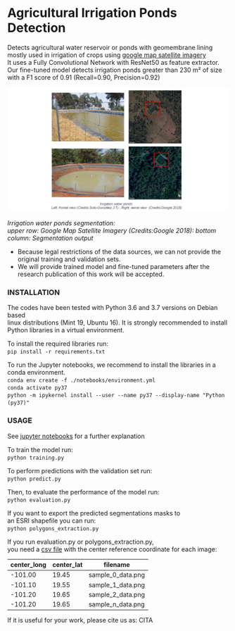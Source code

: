 # Agricultural Irrigation Ponds Detection

Detects agricultural water reservoir or ponds with geomembrane lining <br>
mostly used in irrigation of crops using [google map satellite imagery](https://developers.google.com/maps/documentation/maps-static/intro) <br>
It uses a Fully Convolutional Network with ResNet50 as feature extractor. <br>
Our fine-tuned model detects irrigation ponds greater than 230 m² of size <br>
with a F1 score of 0.91 (Recall=0.90, Precision=0.92)


![f1](https://github.com/JoseSoto9305/Agricultural-Irrigation-Ponds-Detection/blob/master/Images/f2.png)

*Irrigation water ponds segmentation:* <br>
*upper row: Google Map Satellite Imagery (Credits:Google 2018): bottom column: Segmentation output*


* Because legal restrictions of the data sources, we can not provide the original training and validation sets.
* We will provide trained model and fine-tuned parameters after the research publication of this work will be accepted.


### INSTALLATION

The codes have been tested with Python 3.6 and 3.7 versions on Debian based <br>
linux distributions (Mint 19, Ubuntu 16). It is strongly recommended to install <br>
Python libraries in a virtual environment.

To install the required libraries run:<br>
`pip install -r requirements.txt`<br>

To run the Jupyter notebooks, we recommend to install the libraries in a conda environment.<br>
`conda env create -f ./notebooks/environment.yml`<br>
`conda activate py37`<br>
`python -m ipykernel install --user --name py37 --display-name "Python (py37)"`<br>


### USAGE

See [jupyter notebooks](https://github.com/JoseSoto9305/Agricultural-Irrigation-Ponds-Detection/tree/master/notebooks) for a further explanation<br>

To train the model run:<br>
`python training.py`<br>

To perform predictions with the validation set run:<br>
`python predict.py`<br>

Then, to evaluate the performance of the model run:<br>
`python evaluation.py`<br>

If you want to export the predicted segmentations masks to<br>
an ESRI shapefile you can run:<br>
`python polygons_extraction.py`<br>

If you run evaluation.py or polygons_extraction.py,<br>
you need a [csv file](https://github.com/JoseSoto9305/Agricultural-Irrigation-Ponds-Detection/tree/master/Data/Images/Validation_Images) with the center reference coordinate for each image:<br>

center_long | center_lat | filename 
----------- | ---------- | ---------
-101.00 | 19.45 | sample_0_data.png
-101.10 | 19.55 | sample_1_data.png
-101.20 | 19.65 | sample_2_data.png
-101.20 | 19.65 | sample_n_data.png


If it is useful for your work, please cite us as:
    CITA
